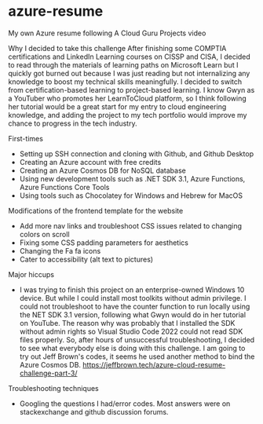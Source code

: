 # azure-resume
My own Azure resume following A Cloud Guru Projects video

Why I decided to take this challenge
After finishing some COMPTIA certifications and LinkedIn Learning courses on CISSP and CISA, I decided to read through the materials of learning paths on Microsoft Learn but I quickly got burned out because I was just reading but not internalizing any knowledge to boost my technical skills meaningfully. I decided to switch from certification-based learning to project-based learning. I know Gwyn as a YouTuber who promotes her LearnToCloud platform, so I think following her tutorial would be a great start for my entry to cloud engineering knowledge, and adding the project to my tech portfolio would improve my chance to progress in the tech industry.

First-times
- Setting up SSH connection and cloning with Github, and Github Desktop
- Creating an Azure account with free credits
- Creating an Azure Cosmos DB for NoSQL database 
- Using new development tools such as .NET SDK 3.1, Azure Functions, Azure Functions Core Tools
- Using tools such as Chocolatey for Windows and Hebrew for MacOS

Modifications of the frontend template for the website
- Add more nav links and troubleshoot CSS issues related to changing colors on scroll
- Fixing some CSS padding parameters for aesthetics
- Changing the Fa fa icons
- Cater to accessibility (alt text to pictures)

Major hiccups
- I was trying to finish this project on an enterprise-owned Windows 10 device. But while I could install most toolkits without admin privilege. I could not troubleshoot to have the counter function to run locally using the NET SDK 3.1 version, following what Gwyn would do in her tutorial on YouTube. The reason why was probably that I installed the SDK without admin rights so Visual Studio Code 2022 could not read SDK files properly. So, after hours of unsuccessful troubleshooting, I decided to see what everybody else is doing with this challenge. I am going to try out Jeff Brown's codes, it seems he used another method to bind the Azure Cosmos DB. https://jeffbrown.tech/azure-cloud-resume-challenge-part-3/

Troubleshooting techniques
- Googling the questions I had/error codes. Most answers were on stackexchange and github discussion forums.
